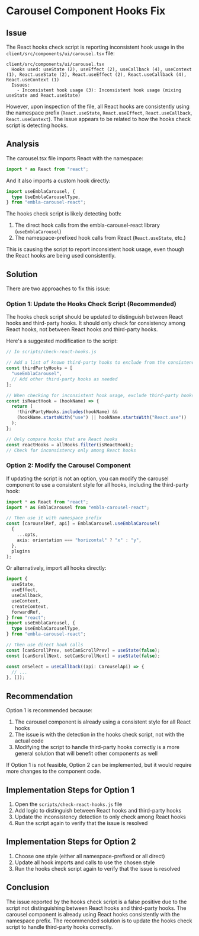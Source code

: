 # Carousel Component Hooks Fix

## Issue

The React hooks check script is reporting inconsistent hook usage in the `client/src/components/ui/carousel.tsx` file:

```
client/src/components/ui/carousel.tsx
  Hooks used: useState (2), useEffect (2), useCallback (4), useContext (1), React.useState (2), React.useEffect (2), React.useCallback (4), React.useContext (1)
  Issues:
    - Inconsistent hook usage (3): Inconsistent hook usage (mixing useState and React.useState)
```

However, upon inspection of the file, all React hooks are consistently using the namespace prefix (`React.useState`, `React.useEffect`, `React.useCallback`, `React.useContext`). The issue appears to be related to how the hooks check script is detecting hooks.

## Analysis

The carousel.tsx file imports React with the namespace:

```typescript
import * as React from "react";
```

And it also imports a custom hook directly:

```typescript
import useEmblaCarousel, {
  type UseEmblaCarouselType,
} from "embla-carousel-react";
```

The hooks check script is likely detecting both:

1. The direct hook calls from the embla-carousel-react library (`useEmblaCarousel`)
2. The namespace-prefixed hook calls from React (`React.useState`, etc.)

This is causing the script to report inconsistent hook usage, even though the React hooks are being used consistently.

## Solution

There are two approaches to fix this issue:

### Option 1: Update the Hooks Check Script (Recommended)

The hooks check script should be updated to distinguish between React hooks and third-party hooks. It should only check for consistency among React hooks, not between React hooks and third-party hooks.

Here's a suggested modification to the script:

```javascript
// In scripts/check-react-hooks.js

// Add a list of known third-party hooks to exclude from the consistency check
const thirdPartyHooks = [
  "useEmblaCarousel",
  // Add other third-party hooks as needed
];

// When checking for inconsistent hook usage, exclude third-party hooks
const isReactHook = (hookName) => {
  return (
    !thirdPartyHooks.includes(hookName) &&
    (hookName.startsWith("use") || hookName.startsWith("React.use"))
  );
};

// Only compare hooks that are React hooks
const reactHooks = allHooks.filter(isReactHook);
// Check for inconsistency only among React hooks
```

### Option 2: Modify the Carousel Component

If updating the script is not an option, you can modify the carousel component to use a consistent style for all hooks, including the third-party hook:

```typescript
import * as React from "react";
import * as EmblaCarousel from "embla-carousel-react";

// Then use it with namespace prefix
const [carouselRef, api] = EmblaCarousel.useEmblaCarousel(
  {
    ...opts,
    axis: orientation === "horizontal" ? "x" : "y",
  },
  plugins
);
```

Or alternatively, import all hooks directly:

```typescript
import {
  useState,
  useEffect,
  useCallback,
  useContext,
  createContext,
  forwardRef,
} from "react";
import useEmblaCarousel, {
  type UseEmblaCarouselType,
} from "embla-carousel-react";

// Then use direct hook calls
const [canScrollPrev, setCanScrollPrev] = useState(false);
const [canScrollNext, setCanScrollNext] = useState(false);

const onSelect = useCallback((api: CarouselApi) => {
  // ...
}, []);
```

## Recommendation

Option 1 is recommended because:

1. The carousel component is already using a consistent style for all React hooks
2. The issue is with the detection in the hooks check script, not with the actual code
3. Modifying the script to handle third-party hooks correctly is a more general solution that will benefit other components as well

If Option 1 is not feasible, Option 2 can be implemented, but it would require more changes to the component code.

## Implementation Steps for Option 1

1. Open the `scripts/check-react-hooks.js` file
2. Add logic to distinguish between React hooks and third-party hooks
3. Update the inconsistency detection to only check among React hooks
4. Run the script again to verify that the issue is resolved

## Implementation Steps for Option 2

1. Choose one style (either all namespace-prefixed or all direct)
2. Update all hook imports and calls to use the chosen style
3. Run the hooks check script again to verify that the issue is resolved

## Conclusion

The issue reported by the hooks check script is a false positive due to the script not distinguishing between React hooks and third-party hooks. The carousel component is already using React hooks consistently with the namespace prefix. The recommended solution is to update the hooks check script to handle third-party hooks correctly.
